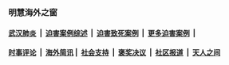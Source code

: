 
### 明慧海外之窗

####  [武汉肺炎](indexes/365.md?t=06140900) &nbsp;|&nbsp;  [迫害案例综述](indexes/328.md?t=06140900) &nbsp;|&nbsp; [迫害致死案例](indexes/277.md?t=06140900)  &nbsp;|&nbsp; [更多迫害案例](indexes/81.md?t=06140900)  &nbsp;|&nbsp; 
####  [时事评论](indexes/19.md?t=06140900) &nbsp;|&nbsp; [海外简讯](indexes/245.md?t=06140900)&nbsp;|&nbsp;  [社会支持](indexes/140.md?t=06140900) &nbsp;|&nbsp; [褒奖决议](indexes/282.md?t=06140900) &nbsp;|&nbsp; [社区报道](indexes/91.md?t=06140900)  &nbsp;|&nbsp; [天人之间](indexes/78.md?t=06140900) 

